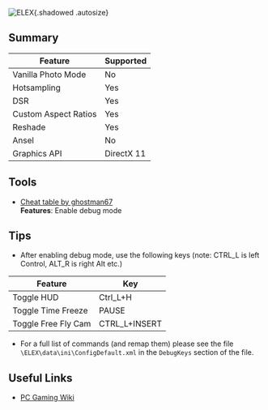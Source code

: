 ![ELEX](Images\elex_header.png "Shot by random ork"){.shadowed .autosize}

## Summary

Feature | Supported
--|--
Vanilla Photo Mode | No
Hotsampling | Yes
DSR | Yes
Custom Aspect Ratios | Yes
Reshade | Yes
Ansel | No
Graphics API | DirectX 11
 
## Tools

* [Cheat table by ghostman67](https://fearlessrevolution.com/viewtopic.php?t=6433)  
**Features**: Enable debug mode

## Tips

* After enabling debug mode, use the following keys (note: CTRL_L is left Control, ALT_R is right Alt etc.)

 Feature | Key
--|--
Toggle HUD | Ctrl_L+H
Toggle Time Freeze | PAUSE
Toggle Free Fly Cam | CTRL_L+INSERT

* For a full list of commands (and remap them) please see the file `\ELEX\data\ini\ConfigDefault.xml` in the `DebugKeys` section of the file.

## Useful Links

* [PC Gaming Wiki](https://pcgamingwiki.com/wiki/ELEX)
